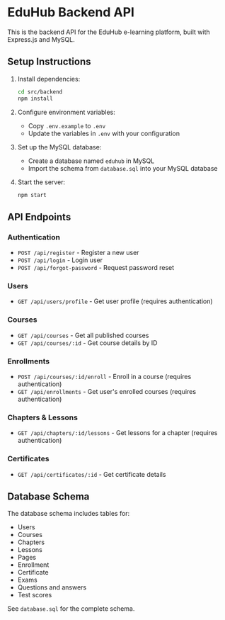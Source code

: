 
# EduHub Backend API

This is the backend API for the EduHub e-learning platform, built with Express.js and MySQL.

## Setup Instructions

1. Install dependencies:
   ```bash
   cd src/backend
   npm install
   ```

2. Configure environment variables:
   - Copy `.env.example` to `.env`
   - Update the variables in `.env` with your configuration

3. Set up the MySQL database:
   - Create a database named `eduhub` in MySQL
   - Import the schema from `database.sql` into your MySQL database

4. Start the server:
   ```bash
   npm start
   ```

## API Endpoints

### Authentication
- `POST /api/register` - Register a new user
- `POST /api/login` - Login user
- `POST /api/forgot-password` - Request password reset

### Users
- `GET /api/users/profile` - Get user profile (requires authentication)

### Courses
- `GET /api/courses` - Get all published courses
- `GET /api/courses/:id` - Get course details by ID

### Enrollments
- `POST /api/courses/:id/enroll` - Enroll in a course (requires authentication)
- `GET /api/enrollments` - Get user's enrolled courses (requires authentication)

### Chapters & Lessons
- `GET /api/chapters/:id/lessons` - Get lessons for a chapter (requires authentication)

### Certificates
- `GET /api/certificates/:id` - Get certificate details

## Database Schema

The database schema includes tables for:
- Users
- Courses
- Chapters
- Lessons
- Pages
- Enrollment
- Certificate
- Exams
- Questions and answers
- Test scores

See `database.sql` for the complete schema.
